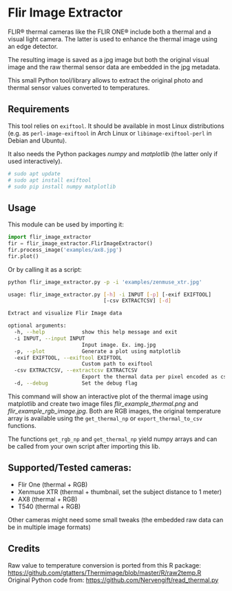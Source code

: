 # Flir Image Extractor

FLIR® thermal cameras like the FLIR ONE® include both a thermal and a visual light camera.
The latter is used to enhance the thermal image using an edge detector.

The resulting image is saved as a jpg image but both the original visual image and the raw thermal sensor data are embedded in the jpg metadata.

This small Python tool/library allows to extract the original photo and thermal sensor values converted to temperatures.

## Requirements

This tool relies on `exiftool`. It should be available in most Linux distributions (e.g. as `perl-image-exiftool` in Arch Linux or `libimage-exiftool-perl` in Debian and Ubuntu).

It also needs the Python packages *numpy* and *matplotlib* (the latter only if used interactively).

```bash
# sudo apt update
# sudo apt install exiftool
# sudo pip install numpy matplotlib
```

## Usage

This module can be used by importing it:

```python
import flir_image_extractor
fir = flir_image_extractor.FlirImageExtractor()
fir.process_image('examples/ax8.jpg')
fir.plot()
```

Or by calling it as a script:

```bash
python flir_image_extractor.py -p -i 'examples/zenmuse_xtr.jpg'
```

```bash
usage: flir_image_extractor.py [-h] -i INPUT [-p] [-exif EXIFTOOL]
                               [-csv EXTRACTCSV] [-d]

Extract and visualize Flir Image data

optional arguments:
  -h, --help            show this help message and exit
  -i INPUT, --input INPUT
                        Input image. Ex. img.jpg
  -p, --plot            Generate a plot using matplotlib
  -exif EXIFTOOL, --exiftool EXIFTOOL
                        Custom path to exiftool
  -csv EXTRACTCSV, --extractcsv EXTRACTCSV
                        Export the thermal data per pixel encoded as csv file
  -d, --debug           Set the debug flag
```

This command will show an interactive plot of the thermal image using matplotlib and create two image files *flir_example_thermal.png* and *flir_example_rgb_image.jpg*. 
Both are RGB images, the original temperature array is available using the `get_thermal_np` or `export_thermal_to_csv` functions.

The functions `get_rgb_np` and `get_thermal_np` yield numpy arrays and can be called from your own script after importing this lib.

## Supported/Tested cameras:

- Flir One (thermal + RGB)
- Xenmuse XTR (thermal + thumbnail, set the subject distance to 1 meter)
- AX8 (thermal + RGB)
- T540 (thermal + RGB)

Other cameras might need some small tweaks (the embedded raw data can be in multiple image formats)

## Credits

Raw value to temperature conversion is ported from this R package: https://github.com/gtatters/Thermimage/blob/master/R/raw2temp.R
Original Python code from: https://github.com/Nervengift/read_thermal.py
